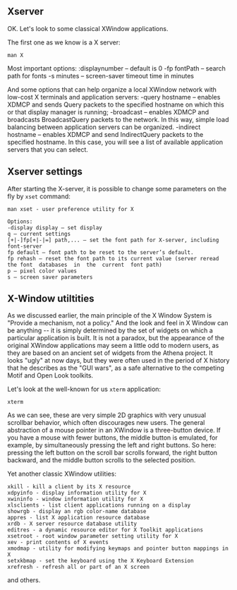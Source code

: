 ## Xserver
OK. Let's look to some classical XWindow applications.

The first one as we know is a X server:
```
man X
```
Most important options:
:displaynumber – default is 0
-fp fontPath – search path for fonts
-s minutes – screen-saver timeout time in minutes

And some options that can help organize a local XWindow network with low-cost X terminals and application servers:
-query hostname – enables XDMCP and sends Query packets to the specified hostname on which this or that display manager is running;
-broadcast – enables XDMCP and broadcasts BroadcastQuery packets to the network. In this way, simple load balancing between application servers can be organized.
-indirect hostname – enables XDMCP and send IndirectQuery packets to the specified hostname. In this case, you will see a list of available application servers that you can select.

## Xserver settings

After starting the X-server, it is possible to change some parameters on the fly by `xset` command:
```
man xset - user preference utility for X

Options:
-display display – set display
q – current settings
[+|-]fp[+|-|=] path,... – set the font path for X-server, including font-server
fp default – font path to be reset to the server’s default.
fp rehash – reset the font path to its current value (server reread the font  databases  in  the  current  font path)
p – pixel color values
s – screen saver parameters
```

## X-Window utiltities
As we discussed earlier, the main principle of the X Window System is "Provide a mechanism, not a policy." And the look and feel in X Window can be anything -- it is simply determined by the set of widgets on which a particular application is built. It is not a paradox, but the appearance of the original XWindow applications may seem a little odd to modern users, as they are based on an ancient set of widgets from the Athena project. It looks "ugly" at now days, but they were often used in the period of X history that he describes as the "GUI wars", as a safe alternative to the competing Motif and Open Look toolkits.

Let's look at the well-known for us `xterm` application:
```
xterm
```
As we can see, these are very simple 2D graphics with very unusual scrollbar behavior, which often discourages new users. The general abstraction of a mouse pointer in an XWindow is a three-button device. If you have a mouse with fewer buttons, the middle button is emulated, for example, by simultaneously pressing the left and right buttons. So here: pressing the left button on the scroll bar scrolls forward, the right button backward, and the middle button scrolls to the selected position.

Yet another classic XWindow utilities:
```
xkill - kill a client by its X resource
xdpyinfo - display information utility for X
xwininfo - window information utility for X
xlsclients - list client applications running on a display
showrgb - display an rgb color-name database
appres - list X application resource database
xrdb - X server resource database utility
editres - a dynamic resource editor for X Toolkit applications
xsetroot - root window parameter setting utility for X
xev - print contents of X events
xmodmap - utility for modifying keymaps and pointer button mappings in X
setxkbmap - set the keyboard using the X Keyboard Extension
xrefresh - refresh all or part of an X screen
```
and others.
